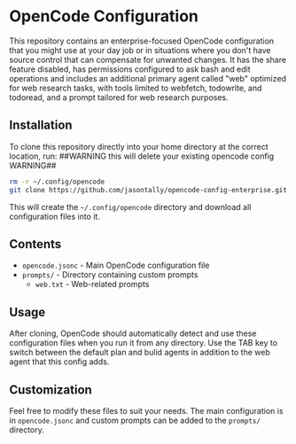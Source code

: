 # OpenCode Configuration

This repository contains an enterprise-focused OpenCode configuration that you might use at your day job or in situations where you don't have source control that can compensate for unwanted changes. It has the share feature disabled, has permissions configured to ask bash and edit operations and includes an additional primary agent called "web" optimized for web research tasks, with tools limited to webfetch, todowrite, and todoread, and a prompt tailored for web research purposes.

## Installation

To clone this repository directly into your home directory at the correct location, run:
##WARNING this will delete your existing opencode config WARNING## 

```bash
rm -r ~/.config/opencode
git clone https://github.com/jasontally/opencode-config-enterprise.git ~/.config/opencode
```

This will create the `~/.config/opencode` directory and download all configuration files into it.

## Contents

- `opencode.jsonc` - Main OpenCode configuration file
- `prompts/` - Directory containing custom prompts
  - `web.txt` - Web-related prompts

## Usage

After cloning, OpenCode should automatically detect and use these configuration files when you run it from any directory. Use the TAB key to switch between the default plan and bulid agents in addition to the web agent that this config adds.

## Customization

Feel free to modify these files to suit your needs. The main configuration is in `opencode.jsonc` and custom prompts can be added to the `prompts/` directory.
